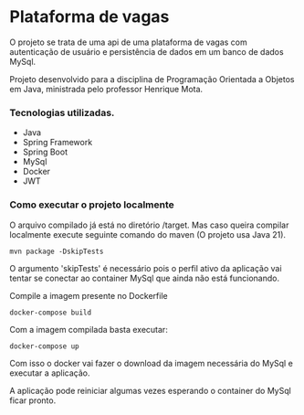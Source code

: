 # Plataforma de vagas 

O projeto se trata de uma api de uma plataforma de vagas com autenticação de usuário e persistência de dados em um banco de dados MySql.

Projeto desenvolvido para a disciplina de Programação Orientada a Objetos em Java, ministrada pelo professor Henrique Mota.

### Tecnologias utilizadas.
- Java
- Spring Framework
- Spring Boot
- MySql
- Docker
- JWT

### Como executar o projeto localmente

O arquivo compilado já está no diretório /target. Mas caso queira compilar localmente execute seguinte comando do maven (O projeto usa Java 21).

`mvn package -DskipTests`

O argumento 'skipTests' é necessário pois o perfil ativo da aplicação vai tentar se conectar ao container MySql que ainda não está funcionando. 

Compile a imagem presente no Dockerfile

``docker-compose build``

Com a imagem compilada basta executar: 

`docker-compose up`

Com isso o docker vai fazer o download da imagem necessária do MySql e executar a aplicação.

A aplicação pode reiniciar algumas vezes esperando o container do MySql ficar pronto.
